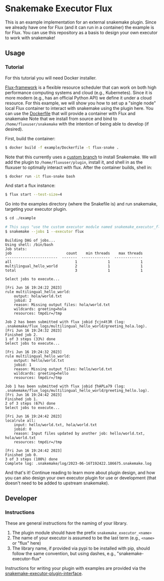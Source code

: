 # Snakemake Executor Flux

This is an example implementation for an external snakemake plugin.
Since we already have one for Flux (and it can run in a container) the example
is for Flux. You can use this repository as a basis to design your own executor to work
with snakemake!

## Usage

### Tutorial

For this tutorial you will need Docker installer.

[Flux-framework](https://flux-framework.org/) is a flexible resource scheduler that can work on both high performance computing systems and cloud (e.g., Kubernetes).
Since it is more modern (e.g., has an official Python API) we define it under a cloud resource. For this example, we will show you how to set up a "single node" local
Flux container to interact with snakemake using the plugin here. You can use the [Dockerfile](examples/Dockerfile) that will provide a container with Flux and snakemake
Note that we install from source and bind to `/home/fluxuser/snakemake` with the intention of being able to develop (if desired).

First, build the container:

```bash
$ docker build -f example/Dockerfile -t flux-snake .
```

Note that this currently uses a [custom branch](https://github.com/vsoch/snakemake/tree/add/executor-plugins) to install Snakemake.
We will add the plugin to `/home/fluxuser/plugin`, install it, and shell in as the fluxuser to optimally interact with flux.
After the container builds, shell in:

```bash
$ docker run -it flux-snake bash
```

And start a flux instance:

```bash
$ flux start --test-size=4
```

Go into the examples directory (where the Snakefile is) and run snakemake, targeting your executor plugin.

```bash
$ cd ./example

# This says "use the custom executor module named snakemake_executor_flux"
$ snakemake --jobs 1 --executor flux
```
```console
Building DAG of jobs...
Using shell: /bin/bash
Job stats:
job                         count    min threads    max threads
------------------------  -------  -------------  -------------
all                             1              1              1
multilingual_hello_world        2              1              1
total                           3              1              1

Select jobs to execute...

[Fri Jun 16 19:24:22 2023]
rule multilingual_hello_world:
    output: hola/world.txt
    jobid: 2
    reason: Missing output files: hola/world.txt
    wildcards: greeting=hola
    resources: tmpdir=/tmp

Job 2 has been submitted with flux jobid ƒcjn4t3R (log: .snakemake/flux_logs/multilingual_hello_world/greeting_hola.log).
[Fri Jun 16 19:24:32 2023]
Finished job 2.
1 of 3 steps (33%) done
Select jobs to execute...

[Fri Jun 16 19:24:32 2023]
rule multilingual_hello_world:
    output: hello/world.txt
    jobid: 1
    reason: Missing output files: hello/world.txt
    wildcards: greeting=hello
    resources: tmpdir=/tmp

Job 1 has been submitted with flux jobid ƒhAPLa79 (log: .snakemake/flux_logs/multilingual_hello_world/greeting_hello.log).
[Fri Jun 16 19:24:42 2023]
Finished job 1.
2 of 3 steps (67%) done
Select jobs to execute...

[Fri Jun 16 19:24:42 2023]
localrule all:
    input: hello/world.txt, hola/world.txt
    jobid: 0
    reason: Input files updated by another job: hello/world.txt, hola/world.txt
    resources: tmpdir=/tmp

[Fri Jun 16 19:24:42 2023]
Finished job 0.
3 of 3 steps (100%) done
Complete log: .snakemake/log/2023-06-16T192422.186675.snakemake.log
```

And that's it! Continue reading to learn more about plugin design, and how you can also design your own executor
plugin for use or development (that doesn't need to be added to upstream snakemake).

## Developer

### Instructions

These are general instructions for the naming of your library.

1. The plugin module should have the prefix `snakemake_executor_<name>`
2. The name of your executor is assumed to be the last term (e.g., `<name>` or "flux" here)
3. The library name, if provided via pypi to be installed with pip, should follow the same convention, but using dashes, e.g., "snakemake-executor-flux"

Instructions for writing your plugin with examples are provided via the [snakemake-executor-plugin-interface](https://github.com/snakemake/snakemake-executor-plugin-interface).
